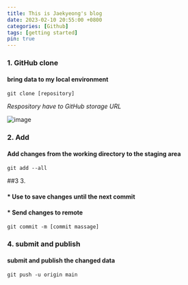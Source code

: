 ```yaml
---
title: This is Jaekyeong's blog
date: 2023-02-10 20:55:00 +0800
categories: [Github]
tags: [getting started]
pin: true
---
```



### 1. GitHub clone

#### bring data to my local environment 
    
    git clone [repository]

 _Respository have to GitHub storage URL_ 

![image](https://user-images.githubusercontent.com/96701717/218189551-2d31685d-15f9-469d-ab89-8942701fe848.png)


### 2. Add

#### Add changes from the working directory to the staging area

```console
git add --all
```


##3 3. 
#### * Use to save changes until the next commit
#### * Send changes to remote
```console
git commit -m [commit massage]
```

### 4. submit and publish

#### submit and publish the changed data
```console
git push -u origin main
```

    
